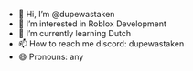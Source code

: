 - 👋 Hi, I’m @dupewastaken
- 👀 I’m interested in Roblox Development
- 🌱 I’m currently learning Dutch
- 📫 How to reach me discord: dupewastaken
- 😄 Pronouns: any

<!---
dupewastaken/dupewastaken is a ✨ special ✨ repository because its `README.md` (this file) appears on your GitHub profile.
You can click the Preview link to take a look at your changes.
--->
